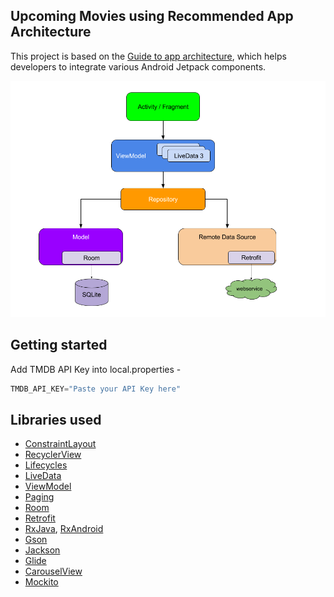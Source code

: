 ## Upcoming Movies using Recommended App Architecture

This project is based on the [Guide to app architecture](https://developer.android.com/jetpack/docs/guide),
 which helps developers to integrate various Android Jetpack components.

![1](images/recommended-app-architecture.png)

## Getting started

Add TMDB API Key into local.properties -
```groovy
TMDB_API_KEY="Paste your API Key here"
```

## Libraries used

- [ConstraintLayout](https://developer.android.com/reference/android/support/constraint/ConstraintLayout)
- [RecyclerView](https://developer.android.com/reference/androidx/recyclerview/widget/RecyclerView.html)
- [Lifecycles](https://developer.android.com/topic/libraries/architecture/lifecycle)
- [LiveData](https://developer.android.com/topic/libraries/architecture/livedata)
- [ViewModel](https://developer.android.com/topic/libraries/architecture/viewmodel)
- [Paging](https://developer.android.com/topic/libraries/architecture/paging/)
- [Room](https://developer.android.com/topic/libraries/architecture/room)
- [Retrofit](https://github.com/square/retrofit)
- [RxJava](https://github.com/ReactiveX/RxJava), [RxAndroid](https://github.com/ReactiveX/RxAndroid)
- [Gson](https://github.com/google/gson)
- [Jackson](https://github.com/FasterXML/jackson)
- [Glide](https://github.com/bumptech/glide)
- [CarouselView](https://github.com/sayyam/carouselview)
- [Mockito](https://github.com/mockito/mockito)
